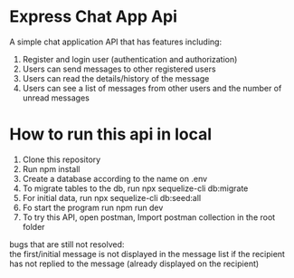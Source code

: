 # Express Chat App Api

A simple chat application API that has features including:
1. Register and login user (authentication and authorization)
2. Users can send messages to other registered users
3. Users can read the details/history of the message
4. Users can see a list of messages from other users and the number of unread messages

# How to run this api in local

1. Clone this repository
2. Run npm install
3. Create a database according to the name on .env
4. To migrate tables to the db, run npx sequelize-cli db:migrate
5. For initial data, run npx sequelize-cli db:seed:all
6. Fo start the program run npm run dev
7. To try this API, open postman, Import postman collection  in the root folder



bugs that are still not resolved:<br>
the first/initial message is not displayed in the message list if the recipient has not replied to the message (already displayed on the recipient)
